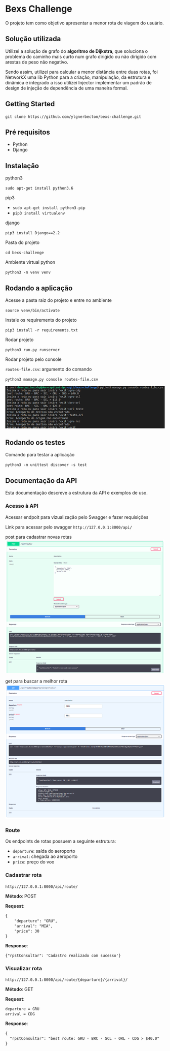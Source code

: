 
# Bexs Challenge

O projeto tem como objetivo apresentar a menor rota de viagem do usuário.

## Solução utilizada
Utilizei a solução de grafo do **algoritmo de Dijkstra**, que soluciona o problema do caminho mais curto num grafo dirigido ou não dirigido com arestas de peso não negativo.

Sendo assim, utilizei para calcular a menor distância entre duas rotas, foi NetworkX uma lib Python para a criação, manipulação, da estrutura e dinâmica e integrado a isso utilizei Injector implementar um padrão de design de injeção de dependência de uma maneira formal.

## Getting Started

``git clone https://github.com/ylgnerbecton/bexs-challenge.git ``

## Pré requisitos
* Python
* Django

## Instalação

python3

``sudo apt-get install python3.6 ``

pip3

-   `sudo apt-get install python3-pip`
-   `pip3 install virtualenv`

django

``pip3 install Django==2.2``

Pasta do projeto

`cd bexs-challenge`

Ambiente virtual python

`python3 -m venv venv`

## Rodando a aplicação

Acesse a pasta raiz do projeto e entre no ambiente

`source venv/bin/activate`

Instale os requirements do projeto

`pip3 install -r requirements.txt`

Rodar projeto

`python3 run.py runserver`

Rodar projeto pelo console

 `routes-file.csv`: argumento do comando
 
`python3 manage.py console routes-file.csv`

![console](https://github.com/ylgnerbecton/bexs-challenge/blob/master/doc/console.png?raw=true)

## Rodando os testes

Comando para testar a aplicação

`` python3 -m unittest discover -s test ``


## Documentação da API

Esta documentação descreve a estrutura da API e exemplos de uso.

### Acesso à API

Acessar endpoit para vizualização pelo Swagger e fazer requisições

Link para acessar pelo swagger `http://127.0.0.1:8000/api/`

post para cadastrar novas rotas
![get para buscar a melhor rota](https://github.com/ylgnerbecton/bexs-challenge/blob/master/doc/get.png?raw=true)

get para buscar a melhor rota
![enter image description here](https://github.com/ylgnerbecton/bexs-challenge/blob/master/doc/post.png?raw=true)

### Route

Os endpoints de rotas possuem a seguinte estrutura:

-   `departure`: saída do aeroporto
-   `arrival`: chegada ao aeroporto
-   `price`: preço do voo

###  Cadastrar rota

`http://127.0.0.1:8000/api/route/`

**Método**: POST

**Request**:
```
{
    "departure": "GRU",
    "arrival": "MIA",
    "price": 30
}
```

**Response**:

```
{"rpstConsultar": 'Cadastro realizado com sucesso'}
```

### Visualizar rota 

`http://127.0.0.1:8000/api/route/{departure}/{arrival}/`

**Método**: GET

**Request**:

```
departure = GRU
arrival = CDG
```

**Response**:

```
{
  "rpstConsultar": "best route: GRU - BRC - SCL - ORL - CDG > $40.0"
}
```